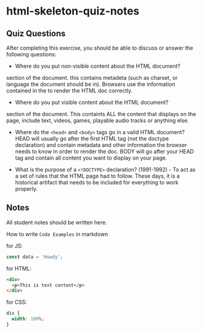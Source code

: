 # html-skeleton-quiz-notes

## Quiz Questions

After completing this exercise, you should be able to discuss or answer the following questions:

- Where do you put non-visible content about the HTML document?
<head> section of the document. this contains metadeta (such as charset, or language the document should be in). Browsers use the information contained in the <head> to render the HTML doc correctly.

- Where do you put visible content about the HTML document?
<body> section of the document. This containts ALL the content that displays on the page, include text, videos, games, playable audio tracks or anything else.

- Where do the `<head>` and `<body>` tags go in a valid HTML document?
  HEAD will usually go after the first HTML tag (not the doctype declaration) and contain metadata and other information the browser needs to know in order to render the doc.
  BODY will go after your HEAD tag and contain all content you want to display on your page.

- What is the purpose of a `<!DOCTYPE>` declaration?
  (1991-1992) - To act as a set of rules that the HTML page had to follow.
  These days, it is a historical artifact that needs to be included for everything to work properly.

## Notes

All student notes should be written here.

How to write `Code Examples` in markdown

for JS:

```javascript
const data = 'Howdy';
```

for HTML:

```html
<div>
  <p>This is text content</p>
</div>
```

for CSS:

```css
div {
  width: 100%;
}
```
